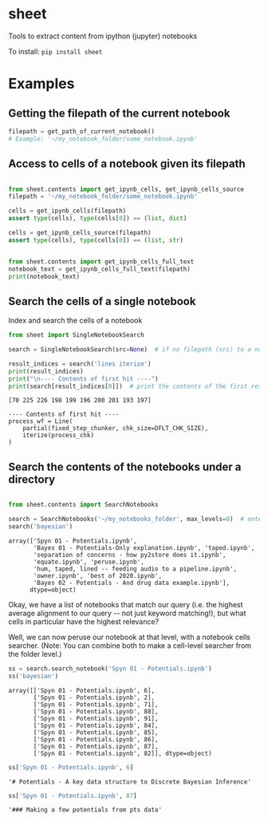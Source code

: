 
# sheet
Tools to extract content from ipython (jupyter) notebooks


To install:	```pip install sheet```

# Examples

## Getting the filepath of the current notebook

```python
filepath = get_path_of_current_notebook()
# Example: '~/my_notebook_folder/some_notebook.ipynb'
```

## Access to cells of a notebook given its filepath

```python

from sheet.contents import get_ipynb_cells, get_ipynb_cells_source
filepath = '~/my_notebook_folder/some_notebook.ipynb'

cells = get_ipynb_cells(filepath)
assert type(cells), type(cells[0]) == (list, dict)

cells = get_ipynb_cells_source(filepath)
assert type(cells), type(cells[0]) == (list, str)
```


```python

from sheet.contents import get_ipynb_cells_full_text
notebook_text = get_ipynb_cells_full_text(filepath)
print(notebook_text)
```


## Search the cells of a single notebook

Index and search the cells of a notebook

```python
from sheet import SingleNotebookSearch

search = SingleNotebookSearch(src=None)  # if no filepath (src) to a notebook is given, will use the "current notebook"

result_indices = search('lines iterize')
print(result_indices)
print("\n---- Contents of first hit ----")
print(search[result_indices[0]])  # print the contents of the first result
```

    [70 225 226 198 199 196 200 201 193 197]
    
    ---- Contents of first hit ----
    process_wf = Line(
        partial(fixed_step_chunker, chk_size=DFLT_CHK_SIZE),
        iterize(process_chk)
    )
        
    
## Search the contents of the notebooks under a directory

```python

from sheet.contents import SearchNotebooks

search = SearchNotebooks('~/my_notebooks_folder', max_levels=0)  # enter max_levels=None for full recursive
search('bayesian')
```

    array(['Spyn 01 - Potentials.ipynb',
           'Bayes 01 - Potentials-Only explanation.ipynb', 'taped.ipynb',
           'separation of concerns - how py2store does it.ipynb',
           'equate.ipynb', 'peruse.ipynb',
           'hum, taped, lined -- feeding audio to a pipeline.ipynb',
           'owner.ipynb', 'best of 2020.ipynb',
           'Bayes 02 - Potentials - And drug data example.ipynb'],
          dtype=object)

Okay, we have a list of notebooks that match our query 
(i.e. the highest average alignment to our query -- not just keyword matching!), 
but what cells in particular have the highest relevance?

Well, we can now peruse our notebook at that level, with a notebook cells searcher.
(Note: You can combine both to make a cell-level searcher from the folder level.)

```python
ss = search.search_notebook('Spyn 01 - Potentials.ipynb')
ss('bayesian')
```

    array([['Spyn 01 - Potentials.ipynb', 6],
           ['Spyn 01 - Potentials.ipynb', 2],
           ['Spyn 01 - Potentials.ipynb', 71],
           ['Spyn 01 - Potentials.ipynb', 88],
           ['Spyn 01 - Potentials.ipynb', 91],
           ['Spyn 01 - Potentials.ipynb', 84],
           ['Spyn 01 - Potentials.ipynb', 85],
           ['Spyn 01 - Potentials.ipynb', 86],
           ['Spyn 01 - Potentials.ipynb', 87],
           ['Spyn 01 - Potentials.ipynb', 82]], dtype=object)
           
```python
ss['Spyn 01 - Potentials.ipynb', 6]
```

    '# Potentials - A key data structure to Discrete Bayesian Inference'


```python
ss['Spyn 01 - Potentials.ipynb', 87]
```

    '### Making a few potentials from pts data'

